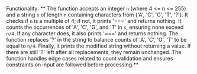 Functionality: ** The function accepts an integer `n` (where 4 <= n <= 255) and a string `s` of length `n` containing characters from {'A', 'C', 'G', 'T', '?'}. It checks if `n` is a multiple of 4; if not, it prints '===' and returns nothing. It counts the occurrences of 'A', 'C', 'G', and 'T' in `s`, ensuring none exceed `n/4`. If any character does, it also prints '===' and returns nothing. The function replaces '?' in the string to balance counts of 'A', 'C', 'G', 'T' to be equal to `n/4`. Finally, it prints the modified string without returning a value. If there are still '?' left after all replacements, they remain unchanged. The function handles edge cases related to count validation and ensures constraints on input are followed before processing.**